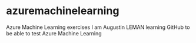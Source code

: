 # azuremachinelearning
Azure Machine Learning exercises
I am Augustin LEMAN learning GitHub to be able to test Azure Machine Learning
